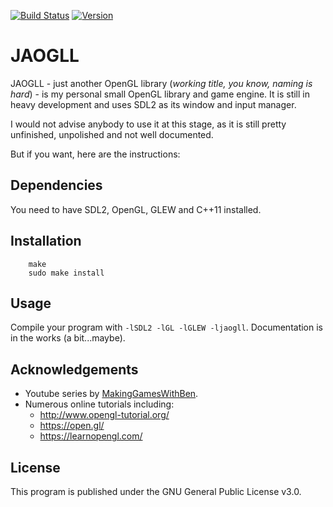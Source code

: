 [![Build Status](https://travis-ci.org/Larsg7/jaogll.svg?branch=travis)](https://travis-ci.org/Larsg7/jaogll) [![Version](https://img.shields.io/badge/version-v0.2--alpha-blue.svg)](https://github.com/Larsg7/jaogll/releases)

# JAOGLL

JAOGLL - just another OpenGL library (_working title, you know, naming is hard_) - is my personal small OpenGL library and game engine. It is still in heavy development and uses SDL2 as its window and input manager.

I would not advise anybody to use it at this stage, as it is still pretty unfinished, unpolished and not well documented.

But if you want, here are the instructions:

## Dependencies

You need to have SDL2, OpenGL, GLEW and C++11 installed.

## Installation

```
    make
    sudo make install
```

## Usage

Compile your program with `-lSDL2 -lGL -lGLEW -ljaogll`.
Documentation is in the works (a bit...maybe).

## Acknowledgements

 * Youtube series by [MakingGamesWithBen](https://www.youtube.com/user/makinggameswithben).
 * Numerous online tutorials including:
    * http://www.opengl-tutorial.org/
    * https://open.gl/
    * https://learnopengl.com/

## License

This program is published under the GNU General Public License v3.0.
